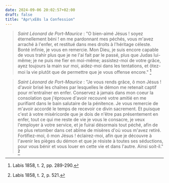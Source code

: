```yaml
---
date: 2024-09-06 20:02:57+02:00
draft: false
title: "Apr\xE8s la Confession"
---
```





> *Saint Léonard de Port-Maurice* : "O bien-aimé Jésus ! soyez éternellement béni ! en me pardonnant mes péchés, vous m'avez arraché à l'enfer, et restitué dans mes droits à l'héritage céleste. Bonté infinie, je vous en remercie. Mon Dieu, je suis encore capable de vous trahir plus que je ne l'ai fait par le passé, plus que Judas lui-même; je ne puis me fier en moi-même; assistez-moi de votre grâce, ayez toujours la main sur moi, aidez-moi dans les tentations, et ôtez-moi la vie plutôt que de permettre que je vous offense encore." [^1]

[^1]: Labis 1858, t. 2, pp. 289-290.

> *Saint Léonard de Port-Maurice* : "Je vous rends grâce, ô mon Jésus ! d'avoir brisé les chaînes par lesquelles le démon me retenait captif pour m'entraîner en enfer. Conservez à jamais dans mon coeur la consolation que j'éprouve d'avoir recouvré votre amitié en me purifiant dans le bain salutaire de la pénitence. Je vous remercie de m'avoir accordé le temps de recevoir ce divin sacrement. Et puisque c'est à votre miséricorde que je dois de n'être pas présentement en enfer, tout ce qui me reste de vie je vous le consacre, je veux l'employer à votre service, et je fuirai désormais tout péché, afin de ne plus retomber dans cet abîme de misères d'où vous m'avez retiré. Fortifiez-moi, ô mon Jésus ! éclairez-moi, afin que je découvre à l'avenir les pièges du démon et que je résiste à toutes ses séductions, pour vous bénir et vous louer en cette vie et dans l'autre. Ainsi soit-il." [^2]

[^2]: Labis 1858, t. 2, p. 521.
